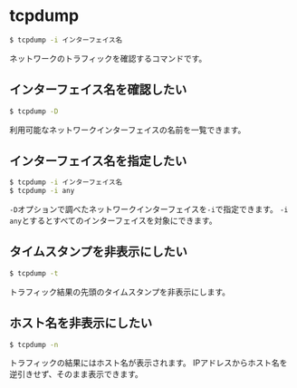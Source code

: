 # tcpdump

```bash
$ tcpdump -i インターフェイス名
```

ネットワークのトラフィックを確認するコマンドです。

## インターフェイス名を確認したい

```bash
$ tcpdump -D
```

利用可能なネットワークインターフェイスの名前を一覧できます。

## インターフェイス名を指定したい

```bash
$ tcpdump -i インターフェイス名
$ tcpdump -i any
```

``-D``オプションで調べたネットワークインターフェイスを``-i``で指定できます。
``-i any``とするとすべてのインターフェイスを対象にできます。

## タイムスタンプを非表示にしたい

```bash
$ tcpdump -t
```

トラフィック結果の先頭のタイムスタンプを非表示にします。

## ホスト名を非表示にしたい

```bash
$ tcpdump -n
```

トラフィックの結果にはホスト名が表示されます。
IPアドレスからホスト名を逆引きせず、そのまま表示できます。
